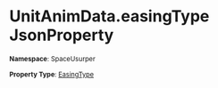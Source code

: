 # UnitAnimData.easingType JsonProperty

<small>**Namespace**: SpaceUsurper</small>

<small>**Property Type**: [EasingType](../EasingType.md)</small>

